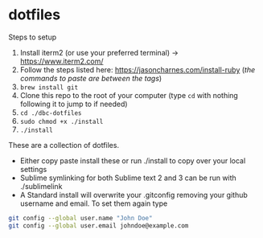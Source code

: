 dotfiles
========

Steps to setup
1. Install iterm2 (or use your preferred terminal) -> https://www.iterm2.com/
2. Follow the steps listed here: https://jasoncharnes.com/install-ruby (_the commands to paste are between the <code></code> tags_)
3. `brew install git`
4. Clone this repo to the root of your computer (type `cd` with nothing following it to jump to if needed)
5. `cd ./dbc-dotfiles`
6. `sudo chmod +x ./install`
7. `./install`

These are a collection of dotfiles.

+ Either copy paste install these or run ./install to copy over your local settings
+ Sublime symlinking for both Sublime text 2 and 3 can be run with ./sublimelink
+ A Standard install will overwrite your .gitconfig removing your github username and email. To set them again type
``` bash
git config --global user.name "John Doe"
git config --global user.email johndoe@example.com
```
